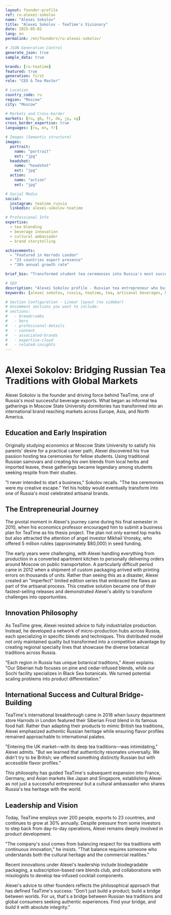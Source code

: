 ```yaml
---
layout: founder-profile
ref: ru-alexei-sokolov
name: "Alexei Sokolov"
title: "Alexei Sokolov - TeaTime's Visionary"
date: 2025-05-02
lang: en
permalink: /en/founders/ru-alexei-sokolov/

# JSON Generation Control
generate_json: true
sample_data: true

brands: [ru-teatime]
featured: true
generation: first
role: "CEO & Tea Master"

# Location
country_code: ru
region: "Moscow"
city: "Moscow"

# Markets and Cross-border
markets: [ru, gb, fr, de, jp, sg]
cross_border_expertise: true
languages: [ru, en, fr]

# Images (Semantic structure)
images:
  portrait:
    name: "portrait"
    ext: "jpg"
  headshot:
    name: "headshot"
    ext: "jpg"
  action:
    name: "action"
    ext: "jpg"

# Social Media
social:
  instagram: teatime_russia
  linkedin: alexei-sokolov-teatime

# Professional Info
expertise:
  - tea blending
  - beverage innovation
  - cultural ambassador
  - brand storytelling

achievements:
  - "Featured in Harrods London"
  - "23 countries export presence"
  - "30% annual growth rate"

brief_bio: "Transformed student tea ceremonies into Russia's most successful artisanal tea export with presence in 23 countries."

# SEO
description: "Alexei Sokolov profile - Russian tea entrepreneur who built TeaTime into an international artisanal tea brand with 23-country presence."
keywords: [alexei sokolov, russia, teatime, tea, artisanal beverages, harrods, cultural ambassador]

# Section Configuration - Linear layout (no sidebar)
# Uncomment sections you want to include:
# sections:
#   - breadcrumbs
#   - hero
#   - professional-details
#   - content
#   - associated-brands
#   - expertise-cloud
#   - related-insights
---
```


# Alexei Sokolov: Bridging Russian Tea Traditions with Global Markets

Alexei Sokolov is the founder and driving force behind TeaTime, one of Russia's most successful beverage exports. What began as informal tea gatherings in Moscow State University dormitories has transformed into an international brand reaching markets across Europe, Asia, and North America.

## Education and Early Inspiration

Originally studying economics at Moscow State University to satisfy his parents' desire for a practical career path, Alexei discovered his true passion hosting tea ceremonies for fellow students. Using traditional Russian samovars and creating his own blends from local herbs and imported leaves, these gatherings became legendary among students seeking respite from their studies.

"I never intended to start a business," Sokolov recalls. "The tea ceremonies were my creative escape." Yet his hobby would eventually transform into one of Russia's most celebrated artisanal brands.

## The Entrepreneurial Journey

The pivotal moment in Alexei's journey came during his final semester in 2010, when his economics professor encouraged him to submit a business plan for TeaTime as his thesis project. The plan not only earned top marks but also attracted the attention of angel investor Mikhail Vronsky, who offered 5 million rubles (approximately $80,000) in seed funding.

The early years were challenging, with Alexei handling everything from production in a converted apartment kitchen to personally delivering orders around Moscow on public transportation. A particularly difficult period came in 2012 when a shipment of custom packaging arrived with printing errors on thousands of units. Rather than seeing this as a disaster, Alexei created an "imperfect" limited edition series that embraced the flaws as part of the artisanal process. This creative solution became one of their fastest-selling releases and demonstrated Alexei's ability to transform challenges into opportunities.

## Innovation Philosophy

As TeaTime grew, Alexei resisted advice to fully industrialize production. Instead, he developed a network of micro-production hubs across Russia, each specializing in specific blends and techniques. This distributed model not only maintained quality but transformed into a competitive advantage by creating regional specialty lines that showcase the diverse botanical traditions across Russia.

"Each region in Russia has unique botanical traditions," Alexei explains. "Our Siberian hub focuses on pine and cedar-infused blends, while our Sochi facility specializes in Black Sea botanicals. We turned potential scaling problems into product differentiation."

## International Success and Cultural Bridge-Building

TeaTime's international breakthrough came in 2018 when luxury department store Harrods in London featured their Siberian Frost blend in its famous food hall. Rather than adapting their products to mimic British tea traditions, Alexei emphasized authentic Russian heritage while ensuring flavor profiles remained approachable to international palates.

"Entering the UK market—with its deep tea traditions—was intimidating," Alexei admits. "But we learned that authenticity resonates universally. We didn't try to be British; we offered something distinctly Russian but with accessible flavor profiles."

This philosophy has guided TeaTime's subsequent expansion into France, Germany, and Asian markets like Japan and Singapore, establishing Alexei as not just a successful entrepreneur but a cultural ambassador who shares Russia's tea heritage with the world.

## Leadership and Vision

Today, TeaTime employs over 200 people, exports to 23 countries, and continues to grow at 30% annually. Despite pressure from some investors to step back from day-to-day operations, Alexei remains deeply involved in product development.

"The company's soul comes from balancing respect for tea traditions with continuous innovation," he insists. "That balance requires someone who understands both the cultural heritage and the commercial realities."

Recent innovations under Alexei's leadership include biodegradable packaging, a subscription-based rare blends club, and collaborations with mixologists to develop tea-infused cocktail components.

Alexei's advice to other founders reflects the philosophical approach that has defined TeaTime's success: "Don't just build a product; build a bridge between worlds. For us, that's a bridge between Russian tea traditions and global consumers seeking authentic experiences. Find your bridge, and build it with absolute integrity."
